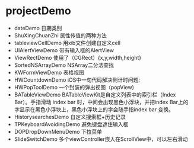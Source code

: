 # projectDemo
* dateDemo 日期类别
* ShuXingChuanZhi 属性传值的两种方法
* tableviewCellDemo 用xib文件创建自定义cell
* UIAlertViewDemo 带有输入框的AlertView
* ViewRectDemo 使用了（CGRect）{x,y,width,height} 
* SortedNSArrayDemo  NSArray二分法查找
* KWFormViewDemo 表格视图
* HWCountdownDemo iOS中一句代码解决倒计时问题:
* HWPopToolDemo 一个封装的弹出视图（popView)
* BATableViewDemo BATableViewKit是自定义列表中的索引栏（Index Bar）。手指滑动 index bar 时，中间会出现黑色小浮块，并把index Bar上的字显示在黑色小浮块上，黑色小浮块上的字会随手指index bar 变换。
* HistorysearchesDemo 自定义搜索框+历史记录
* TPKeyboardAvoidingDemo 避免键盘遮住输入框
* DOPDropDownMenuDemo 下拉菜单
* SlideSwitchDemo 多个viewController嵌入在ScrollView中，可以左右滑动 